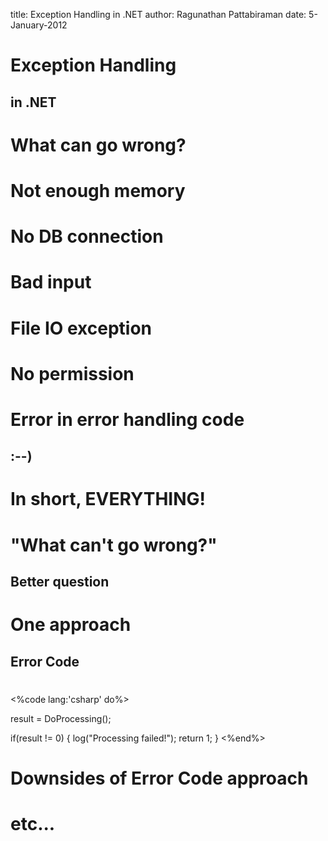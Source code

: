 title: Exception Handling in .NET
author: Ragunathan Pattabiraman
date: 5-January-2012

# Exception Handling
## in .NET

# What can go wrong?

# Not enough memory
# No DB connection
# Bad input
# File IO exception
# No permission

# Error in error handling code
## :--)

# In short, EVERYTHING!

# "What can't go wrong?"
## Better question

# One approach
## Error Code

# 
<%code lang:'csharp' do%>

result = DoProcessing();

if(result != 0) {
  log("Processing failed!");
  return 1;
}
<%end%>

# Downsides of Error Code approach

# etc...
